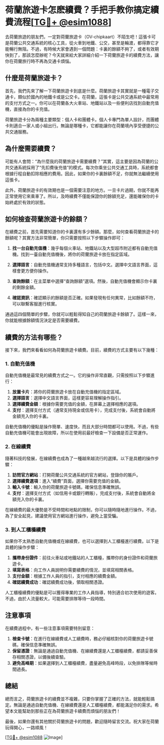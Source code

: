 # 荷蘭旅遊卡怎麽續費？手把手教你搞定續費流程[[TG💪+ @esim1088](https://t.me/s/esim1088)]

去荷蘭旅遊的朋友們，一定對荷蘭旅遊卡（OV-chipkaart）不陌生吧！這張卡可是荷蘭公共交通系統的核心工具，從火車到地鐵、公交，甚至是輪渡，都得靠它才能暢行無阻。不過，有時候大家會遇到一個問題：卡裏的餘額不夠了，或者有效期快到了，那該怎麼辦呢？今天就來給大家詳細介紹一下荷蘭旅遊卡的續費方法，讓你在荷蘭旅行時不再為交通卡煩惱。

## 什麼是荷蘭旅遊卡？

首先，我們先來了解一下荷蘭旅遊卡到底是什麼。荷蘭旅遊卡其實就是一種電子交通卡，類似於國內的地鐵卡或是公交卡。在荷蘭，這張卡是公共交通系統中最常用的支付方式之一。你可以在荷蘭各大火車站、地鐵站以及一些便利店找到自動充值機，直接為你的卡充值。

荷蘭旅遊卡分為兩種主要類型：個人卡和團體卡。個人卡專門為單人設計，而團體卡則適合一家人或小組出行。無論是哪種卡，它都能讓你在荷蘭境內享受便捷的公共交通服務。

## 為什麼需要續費？

可能有人會問：“為什麼我的荷蘭旅遊卡需要續費？”其實，這主要是因為荷蘭的公共交通系統採用了“先扣費後充值”的模式。每次你乘坐公共交通工具時，系統都會根據行程自動扣除相應的費用。因此，如果你的卡裏餘額不足，你就無法繼續使用這張卡。

此外，荷蘭旅遊卡的有效期也是一個需要注意的地方。一旦卡片過期，你就不能再正常使用它來乘車了。所以，及時續費不僅能保證你的餘額充足，還能確保你的卡始終處於有效的狀態。

## 如何檢查荷蘭旅遊卡的餘額？

在續費之前，首先需要知道你的卡裏還有多少餘額。那麼，如何查看荷蘭旅遊卡的餘額呢？其實方法非常簡單，你只需要按照以下步驟操作即可：

1. **找一台自動充值機**：幾乎每個火車站、地鐵站以及大型超市附近都有自動充值機。找到一臺自動充值機後，將你的荷蘭旅遊卡放在指定區域。

2. **選擇語言**：自動充值機通常支持多種語言，包括中文。選擇中文語言界面，這樣會更方便你操作。

3. **查詢餘額**：在主菜單中選擇“查詢餘額”選項。然後，自動充值機會顯示你卡裏的剩餘金額。

4. **確認資訊**：確認顯示的餘額是否正確。如果發現有任何異常，比如餘額不符，可以聯繫客服進行核實。

通過這四個簡單的步驟，你就可以輕鬆得知自己的荷蘭旅遊卡餘額了。這樣一來，你就能根據餘額情況決定是否需要續費。

## 續費的方法有哪些？

接下來，我們來看看如何為荷蘭旅遊卡續費。目前，續費的方式主要有以下幾種：

### 1. 自動充值機

自動充值機是最常見的續費方式之一。它的操作非常直觀，只需按照以下步驟進行：

1. **放置卡片**：將你的荷蘭旅遊卡放在自動充值機的指定區域。
2. **選擇語言**：選擇中文語言界面，這樣更容易理解操作指引。
3. **選擇續費金額**：根據你需要充值的金額，在屏幕上選擇相應的選項。
4. **支付**：選擇支付方式（通常支持現金或信用卡），完成支付後，系統會自動將金額充入你的卡裏。

自動充值機的優點是操作簡單、速度快，而且大部分時間都可以使用。不過，有些自動充值機可能會出現故障，所以在使用前最好檢查一下設備是否正常運作。

### 2. 在線續費

隨著科技的發展，在線續費也成為了一種越來越流行的選擇。以下是具體的操作步驟：

1. **訪問官方網站**：打開荷蘭公共交通系統的官方網站，登錄你的賬戶。
2. **選擇續費選項**：進入“續費”頁面，選擇你需要充值的金額。
3. **輸入卡號**：輸入你的荷蘭旅遊卡號碼，確保信息準確無誤。
4. **支付**：選擇支付方式（如信用卡或銀行轉賬），完成支付後，系統會自動將金額充入你的卡裏。

在線續費的最大優勢是不受時間和地點的限制，你可以隨時隨地進行操作。不過，為了安全起見，建議使用官方網站進行操作，避免上當受騙。

### 3. 到人工櫃檯續費

如果你不太熟悉自動充值機或在線續費，也可以選擇到人工櫃檯進行續費。以下是具體的操作步驟：

1. **攜帶身份證件**：前往火車站或地鐵站的人工櫃檯，攜帶你的身份證件和荷蘭旅遊卡。
2. **填寫表格**：向工作人員說明你需要續費的情況，並填寫相關表格。
3. **支付金額**：根據工作人員的指引，支付相應的續費金額。
4. **確認續費成功**：確認續費成功後，領取相關憑證。

人工櫃檯續費的優點是可以獲得專業的工作人員指導，特別適合初次使用的遊客。不過，由於人流量較大，可能需要排隊等待一段時間。

## 注意事項

在續費過程中，有一些注意事項需要特別留意：

1. **檢查卡號**：在進行在線續費或人工續費時，務必仔細核對你的荷蘭旅遊卡號碼，確保信息準確無誤。
2. **保留憑證**：無論是通過自動充值機、在線續費還是人工櫃檯續費，都請妥善保存相關憑證，以備後續查驗。
3. **避免高峰期**：如果選擇到人工櫃檯續費，盡量避免高峰時段，以免排隊等候時間過長。

## 總結

總而言之，荷蘭旅遊卡的續費並不複雜，只要你掌握了正確的方法，就能輕鬆搞定。無論是通過自動充值機、在線續費還是人工櫃檯續費，都能滿足你的需求。希望本文能幫助到那些正在為荷蘭旅遊卡續費而煩惱的朋友們！

最後，如果你還有其他關於荷蘭旅遊卡的問題，歡迎隨時留言交流。祝大家在荷蘭玩得開心，一路順風！

[[TG💪+ @esim1088](https://t.me/s/esim1088) ![Image](https://i.postimg.cc/4NQfJmqS/Snipaste-2025-05-13-00-14-12.png)]